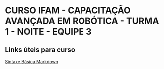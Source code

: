 # CURSO IFAM - CAPACITAÇÃO AVANÇADA EM ROBÓTICA - TURMA 1 - NOITE - EQUIPE 3
## Links úteis para  curso
   [Sintaxe Básica Markdown](https://www.markdownguide.org/basic-syntax/)
   
